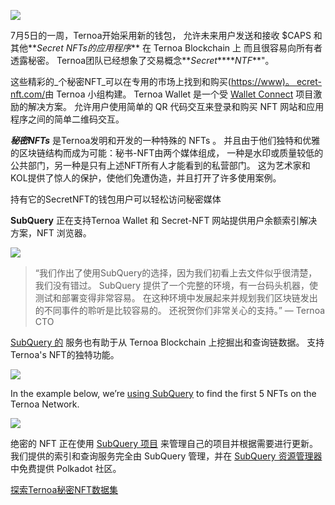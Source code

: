 ![](https://miro.medium.com/max/1200/0*s1fSGGelS-HVJNBm)


7月5日的一周，Ternoa开始采用新的钱包， 允许未来用户发送和接收 $CAPS 和其他**_Secret NFTs的应用程序_** 在 Ternoa Blockchain 上 而且很容易向所有者透露秘密。 Ternoa团队已经想象了交易概念**_Secret_****_NTF_**"。

这些精彩的_个秘密NFT_可以在专用的市场上找到和购买([https://www)。 ecret-nft.com/](https://www.secret-nft.com/)由 Ternoa 小组构建。 Ternoa Wallet 是一个受 [Wallet Connect](https://walletconnect.org/) 项目激励的解决方案。 允许用户使用简单的 QR 代码交互来登录和购买 NFT 网站和应用程序之间的简单二维码交互。

**_秘密NFTs_** 是Ternoa发明和开发的一种特殊的 NFTs 。 并且由于他们独特和优雅的区块链结构而成为可能：秘书-NFT由两个媒体组成， 一种是水印或质量较低的公共部门，另一种是只有上述NFT所有人才能看到的私营部门。 这为艺术家和KOL提供了惊人的保护，使他们免遭伪造，并且打开了许多使用案例。

持有它的SecretNFT的钱包用户可以轻松访问秘密媒体

**SubQuery** 正在支持Ternoa Wallet 和 Secret-NFT 网站提供用户余额索引解决方案，NFT 浏览器。

![](https://miro.medium.com/max/1400/0*gquKRKBgiyAAxRFZ)

> “我们作出了使用SubQuery的选择，因为我们初看上去文件似乎很清楚，我们没有错过。 SubQuery 提供了一个完整的环境，有一台码头机器，使测试和部署变得非常容易。 在这种环境中发展起来并规划我们区块链发出的不同事件的聆听是比较容易的。 还祝贺你们非常关心的支持。” — Ternoa CTO

[SubQuery 的](https://subquery.network/) 服务也有助于从 Ternoa Blockchain 上挖掘出和查询链数据。 支持Ternoa's NFT的独特功能。

![](https://miro.medium.com/max/1400/0*CA7lfxmZxHCKhzWw)

In the example below, we’re [using SubQuery](https://explorer.subquery.network/subquery/capsule-corp-ternoa/indexer) to find the first 5 NFTs on the Ternoa Network.

![](https://miro.medium.com/max/1400/0*YaQGpb3xUn7BUESx)

绝密的 NFT 正在使用 [SubQuery 项目](https://project.subquery.network/) 来管理自己的项目并根据需要进行更新。 我们提供的索引和查询服务完全由 SubQuery 管理，并在 [SubQuery 资源管理器](https://explorer.subquery.network/) 中免费提供 Polkadot 社区。

[探索Ternoa秘密NFT数据集](https://explorer.subquery.network/subquery/capsule-corp-ternoa/indexer)